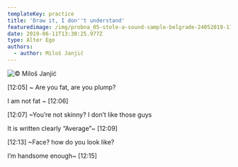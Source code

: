 ```yaml
---
templateKey: practice
title: 'Draw it, I don''t understand'
featuredimage: /img/probna_05-stole-a-sound-sample-belgrade-24052019-1137.jpg
date: 2019-06-11T13:30:25.977Z
type: Alter Ego​
authors:
  - author: Miloš Janjić
---
```

![ © Miloš Janjić](/img/skrinsot1.jpg "Screenshot1 © Miloš Janjić")

\[12:05] ~ Are you fat, are you plump? 

I am not fat ~ \[12:06]

\[12:07] ~You’re not skinny? I don’t like those guys

It is written clearly “Average”~ \[12:09]

\[12:13] ~Face? how do you look like? 

I’m handsome enough~ \[12:15]
